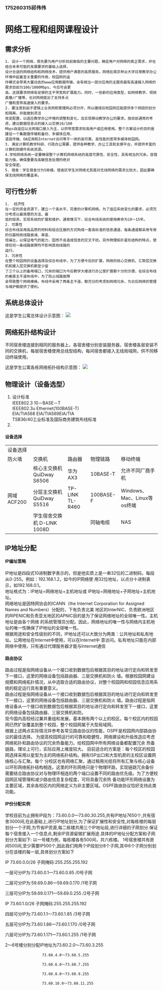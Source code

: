 ###  175260315祁伟伟
# 网络工程和组网课程设计
##  需求分析
    1. 设计一个网络，首先要为用户分析目前面临的主要问题，确定用户对网络的真正需求，并在结合未来可能的发展要求的基础上选择、
    设计合适的网络结构和网络技术，提供用户满意的高质服务。网络在南京林业大学日常教学办公环境中起着至关重要的作用，校园网的运
    作模式会带来大量动态的www应用数据传输，会有相当一部分应用的主服务器有高速接入网络的需求目前为100/1000Mbps，今后可会更
    高。这就要求网络有足够的主干带宽和扩展能力。同时，一些新的应用类型，如网络教学、视频直播/广播等，也对网络提出了支持多点
    广播和宽带高速接入的要求。
    2. 要注意到由于逻辑上业务网和管理网必须分开，所以建成后校园网应能提供多个网段的划分和隔离，并能做到灵活
    改变配置，以适应教学办公环境的调整和变化，及实现移动教学办公的要求。按目前通常的考虑，建议数据信息点的接入以交换10/100
    Mbps自适应以太网端口接入为主，以供带宽需求较高用户或应用使用。整个方案设计的目的是建设一个集数据传输和备份、多媒体应用、
    语音传输、OA应用和Internet访问等于一体的高可靠、高性能的宽带多媒体校园网。
    3. 满足计算机教学科研、行政办公需要，提供各种教学、办公工具和支撑平台，并提供丰富的计算机软硬件系统资源。
    4.学校网络系统一定要确保整个计算机网络系统的高度可靠性、安全性，具有相当的冗余。容错能力强，确保重要及高敏信息处理的绝对
    安全保密。
    5. 宿舍：学生宿舍分为5栋楼。宿舍区学生对网络尤其是对无线网络的需求比较大，因此要确保无线网络的覆盖率。
##  可行性分析
    1.  经济性
    在一定的资金资源下，建立一个高水平、完善的计算机网络。为了适应系统变化的要求，必须充分考虑以最简便的方法、最
    低的投资，实现系统的扩展和维护。通常情况下，综合布线系统的使用寿命为10～15年。
    2. 可靠性
    综合布线采用高品质的材料和组合压接的方式构成一套高标准的信息通道，每条通道都采用专用的仪器校核线路衰减、串音、
    信噪比，以保证电气的能力，因而不会造成信息的交叉干扰。另外物理拓扑星形结构的特点，使得任何一条线路故障均不影响其他线路的
    运行。
    3. 冗余性
    在整个校园网的设备选择及综合布线中，为了方便今后的扩展，网络的核心交换机、汇聚层交换机和接入层交换机都至少留
    了三个以上的备用端口，冗余的端口为今后教学大楼进行办公室扩展都十分的方便，在综合布线的垂直主干道布线中，为了防止线路故障
    会导致整个网络瘫痪，布线中采用了两条主干道，都充分的考虑到网络冗余，为日后网络的管理与维护都提供了便利。
## 系统总体设计

这是学生公寓总体设计示意图：
![](http://m.qpic.cn/psc?/V113YiXu2vGqqA/ZOCeIbt3t.P7YdMG6dQVpCW5EBYXrl0KEaoLQqO8QbH0fvDzDfob5a0pUTuDNqNqiqP0KwkF0kOz.u2KsngT6w!!/m&bo=kQY4BAAAAAADB4k!&rf=photolist)



## 网络拓扑结构设计
   不同宿舍楼连接到相同的服务器上，各宿舍楼分别安装服务器，宿舍楼各层安装不同的交换机，每层宿舍楼使用总线型结构，每间宿舍都接入无线局域网，供不同移动终端使用。
   
   这是学生公寓各栋网络拓扑结构示意图：
   ![](http://m.qpic.cn/psc?/V113YiXu2vGqqA/ZOCeIbt3t.P7YdMG6dQVpJ2FbYn0vE9aj4WH2ch7qRQLpKUHrqx1w.6dWqLYwVoJbLsL4muZhqq5pN.CS7rdYw!!/m&bo=qAa2AwAAAAADBzk!&rf=photolist)
   
   
##  物理设计（设备选型）
1. 设计标准   
    IEEE802.3 10－BASE－T  
    IEEE802.3u Ethernet(100BASE-T)   
    EIA/TIA568 EIA/TIA569EIA/TIA     
    TSB36/40工业标准及国际商务建筑布线标准   
2.    
#### 设备选择
<table>
    <tr>    
        <td colspan="5">  设备选择  </td>      
    </tr>
    <tr>   
        <td>防火墙</td>  
        <td> 交换机</td>   
        <td> 路由器</td>
        <td> 物理链路</td>   
        <td> 移动终端</td>   
    </tr>  
    <tr>
    <td rowspan="3"> 网域ACF200 </td>   
    <td>核心主交换机 QuiDway S6506 </td>
    <td>华为AX3</td>
    <td>10BASE-T</td>
    <td>允许不同厂商手机</td>
    </tr>
    <tr>
    <td>分层主交换机 QuiDway S5516 </td>
    <td>TP-LINK TL-R460</td>
    <td>100BASE-F</td>
    <td>Windows、Mac、Linux等os终端</td>
    </tr>
    <tr>
    <td>学生宿舍交换机 D-LINK 1008D </td>
    <td>  </td>
    <td>同轴电缆</td>
    <td>NAS</td>
    </tr>
    
 </table>
 
  
##  IP地址分配
 ####  IP编址策略
 IP地址是四段式10进制数字表示的，但是他实质上是一串32位的二进制码，每段从0-255。例如：192.168.1.2，如今的IP网络使
 用32位地址，以点分十进制表示，如192.168.0.1。   
 地址格式为：IP地址=网络地址+主机地址或 IP地址=网络地址+子网地址+主机地址。   
 网络地址是因特网协会的ICANN（the Internet Corporation for Assigned Names and Numbers）分配的，下有负责北美
 地区的InterNIC、负责欧洲地区的RIPENIC和负责亚太地区的APNIC目的是为了保证网络地址的全球唯一性。主机地址是由各个网络
 的系统管理员分配。因此，网络地址的唯一性与网络内主机地址的唯一性确保了IP地址的全球唯一性。    
 根据用途和安全性级别的不同，IP地址还可以大致分为两类：公共地址和私有地址。公用地址在Internet中使用，可以在Internet中
 意访问。私有地址只能在内部网络中使用，只有通过代理服务器才能与Internet通信
 ####   路由协议   
 路由过程是指网络设备从一个接口收到数据包后根据其目的地址进行定向和转发至下一接口，这里的网络设备包括路由器、三层交换机和防火
 墙。根据校园网建设规模和网络拓扑情况，从中选取合适的路由协议，对整个校园网和校园信息应用系统的稳定运行具有重要意义。   
 路由过程是指网络设备从一个接口收到数据包后根据其目的地址进行定向和转发至下一接口，这里的网络设备包括路由器、三层交换机和防火
 墙。路由过程是指网络设备从一个接口收到数据包后根据其目的地址进行定向和转发至下一接口，这里的网络设备包括路由器、三层交换机和防。  
 现今国内高校经过兼并重组和发展，基本拥有两个以上的校区。每个校区内的校园网已然扩张覆盖到整个校园，整个校园网属于大型局域网。    
 根据上述两点实际情况并参考各常见路由协议的性能，OSPF是校园网内部路由协议的最佳选择。
 为提高校园网运行的可靠和稳健性，网络建设和升级改造应考虑网络拓扑和路由协议的冗余热备能力。给校园网中所有网络设备都配置冗余
 热备链路，理论上可行，实际应用上难度较大。 
 目前适合的方案是：每个校区的校园网选择采用以星型为主的网络拓扑结构。拥有ISP出口和大型机房的主校区设置网络核心与汇聚。每个
 分校区也有网络汇聚，通过租用光缆将所有汇聚与核心设备以环形网络拓扑结构相连。这里的环形网络只是个物理环路，实现链路冗余备份
 需要结合路由协议对与物理环相连的两个端口设置不同的路由优先级。为了方便校园网区域管理和减少路由信息复杂程度，可将具备冗余热
 备功能环形网络设置为主要区域，其余各校区内的网络定义为非主要区域。OSPF路由协议恰好支持此类功能。  
#### IP份分配实例
学校目前为止拥有IP段为：73.60.0.0—73.60.30.255,共有IP地址7650个,共有宿舍3000间,在此基础上,进行IP地址划分,为了保证扩展性和安全性,对每栋楼的每层划分一个子网,为节省IP资源,每二栋楼共用三个IP地址段,进行详细的子网划分.保证每个宿舍接入一个信息点,剩余IP资源留做扩展用途.具体的IP地址分配方案和子网划分方案如下:
以一号楼为例，每栋楼各有500间，共六栋楼。
1号宿舍楼共有房间500间,至少需要IP500个,因此我们用两个IP段划分8个子网,其中6个子网分别划分在该楼的每一层,具体划分方案如下

IP 73.60.0.0/26 	子网掩码:255.255.255.192    

一层可分IP为:73.60.0.1—73.60.0.85		/0号子网     

二层可分IP为:59.69.0.86—59.69.0.170		/1号子网     

三层可分IP为:59.69.0.171—59.69.0.255	/2号子网    

IP 73.60.1.0/26	   子网掩码:255.255.255.192     

四层可分IP为:73.60.1.1—73.60.1.85		/3号子网     

五层可分IP为:73.60.1.86—73.60.1.170			/0号子网      

六层可分IP为:73.60.1.171—73.60.1.255	   /1号子网
                                                   
2～6号楼分别分配IP地址为73.60.2.0～73.60.3.255    

                     73.60.4.0～73.60.5.255   
                     
                     73.60.6.0～73.60.7.255    
                     
                     73.60.8.0～73.60.9.255     
                     
                     73.60.10.0～73.60.11.255    
                     
                      
